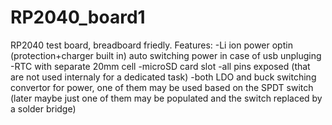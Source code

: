# RP2040_board1
 RP2040 test board, breadboard friedly.
 Features:
 -Li ion power optin (protection+charger built in) auto switching power in case of usb unpluging
 -RTC with separate 20mm cell
 -microSD card slot
 -all pins exposed (that are not used internaly for a dedicated task)
 -both LDO and buck switching convertor for power, one of them may be used based on the SPDT switch
 (later maybe just one of them may be populated and the switch replaced by a solder bridge)
